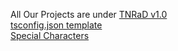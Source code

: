 All Our Projects are under [TNRaD v1.0](https://github.com/ThunderNetworkRaD/license/blob/main/tnrad/v1.0.md) <br>
[tsconfig.json template](https://github.com/ThunderNetworkRaD/.github/blob/main/tsconfig.json.md) <br>
[Special Characters](https://github.com/ThunderNetworkRaD/.github/blob/main/special-characters.md) <br>
